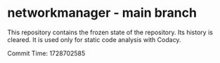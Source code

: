 # networkmanager - main branch

This repository contains the frozen state of the repository.
Its history is cleared. It is used only for static code
analysis with Codacy.

Commit Time: 1728702585